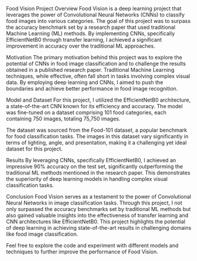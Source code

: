 Food Vision
Project Overview
Food Vision is a deep learning project that leverages the power of Convolutional Neural Networks (CNNs) to classify food images into various categories. The goal of this project was to surpass the accuracy benchmark set by a research paper that used traditional Machine Learning (ML) methods. By implementing CNNs, specifically EfficientNetB0 through transfer learning, I achieved a significant improvement in accuracy over the traditional ML approaches.

Motivation
The primary motivation behind this project was to explore the potential of CNNs in food image classification and to challenge the results obtained in a published research paper. Traditional Machine Learning techniques, while effective, often fall short in tasks involving complex visual data. By employing deep learning and CNNs, I aimed to push the boundaries and achieve better performance in food image recognition.

Model and Dataset
For this project, I utilized the EfficientNetB0 architecture, a state-of-the-art CNN known for its efficiency and accuracy. The model was fine-tuned on a dataset comprising 101 food categories, each containing 750 images, totaling 75,750 images.

The dataset was sourced from the Food-101 dataset, a popular benchmark for food classification tasks. The images in this dataset vary significantly in terms of lighting, angle, and presentation, making it a challenging yet ideal dataset for this project.

Results
By leveraging CNNs, specifically EfficientNetB0, I achieved an impressive 90% accuracy on the test set, significantly outperforming the traditional ML methods mentioned in the research paper. This demonstrates the superiority of deep learning models in handling complex visual classification tasks.

Conclusion
Food Vision serves as a testament to the power of Convolutional Neural Networks in image classification tasks. Through this project, I not only surpassed the accuracy benchmarks set by traditional ML methods but also gained valuable insights into the effectiveness of transfer learning and CNN architectures like EfficientNetB0. This project highlights the potential of deep learning in achieving state-of-the-art results in challenging domains like food image classification.

Feel free to explore the code and experiment with different models and techniques to further improve the performance of Food Vision.







